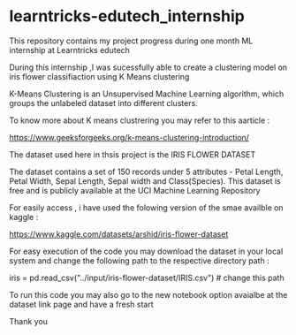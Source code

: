# learntricks-edutech_internship

 This repository contains my project progress during one month ML internship at Learntricks edutech 

 During this internship ,I was sucessfully able to create a clustering model on iris flower classifiaction using K Means clustering 

 K-Means Clustering is an Unsupervised Machine Learning algorithm, which groups the unlabeled dataset into different clusters. 

To know more about K means clustrering you may refer to this aarticle :

  https://www.geeksforgeeks.org/k-means-clustering-introduction/


The dataset used here in thsis project is the IRIS FLOWER DATASET 

The dataset contains a set of 150 records under 5 attributes - Petal Length, Petal Width, Sepal Length, Sepal width and Class(Species).
This dataset is free and is publicly available at the UCI Machine Learning Repository

For easily access , i have used the folowing version of the smae availble on kaggle :

https://www.kaggle.com/datasets/arshid/iris-flower-dataset


For easy execution of  the code  you may download the dataset in your local system and change the following path to the respective directory path :

iris = pd.read_csv("../input/iris-flower-dataset/IRIS.csv")   # change this path 

To run this code you may also go to the new notebook option avaialbe at the dataset link page and have a fresh start 


Thank you 



 
